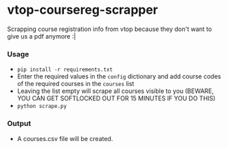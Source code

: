 # vtop-coursereg-scrapper
Scrapping course registration info from vtop because they don't want to give us a pdf anymore :|

### Usage
- `pip install -r requirements.txt`
- Enter the required values in the `config` dictionary and add course codes of the required courses in the `courses` list
- Leaving the list empty will scrape all courses visible to you (BEWARE, YOU CAN GET SOFTLOCKED OUT FOR 15 MINUTES IF YOU DO THIS)
- `python scrape.py`

### Output
- A courses.csv file will be created.
